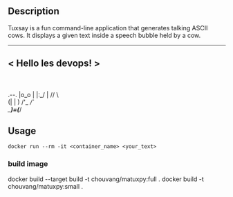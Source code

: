 ## Description

Tuxsay is a fun command-line application that generates talking ASCII cows. It displays a given text inside a speech bubble held by a cow.

 ___________________
< Hello les devops! >
 -------------------
   \
    \
        .--.
       |o_o |
       |:_/ |
      //   \ \
     (|     | )
    /'\_   _/`\
    \___)=(___/

## Usage
```
docker run --rm -it <container_name> <your_text>
```

### build image
docker build --target build -t chouvang/matuxpy:full .
docker build -t chouvang/matuxpy:small .